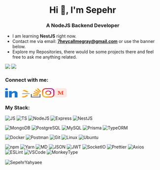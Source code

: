 <h1 align="center">Hi 👋, I'm Sepehr</h1>
<h3 align="center">A NodeJS Backend Developer</h3>

- I am learning **NestJS** right now.
- Contact me via email: **7heycallmegray@gmail.com** or use the banner below.
- Explore my Repositories, there would be some projects there and feel free to ask me anything related.

<div>



  
<a href = "mailto:7heycallmegray@gmail.com"><img src="https://ziadoua.github.io/m3-Markdown-Badges/badges/Gmail/gmail2.svg" target="_blank"></a>
<a href = "https://t.me/SepehrYhY"><img src="https://ziadoua.github.io/m3-Markdown-Badges/badges/Telegram/telegram2.svg" target="_blank"></a>
</div><h3 align="left">Connect with me:</h3>
<p align="left">
<a href="https://linkedin.com/in/sepehr-yahyaee-3371922ba" target="blank"><img align="center" src="https://raw.githubusercontent.com/teamedwardforever/Readme-Generator/71f25dd8b98329b168142a6b782a107b75eab178/svg/Social/linked-in-alt.svg" alt="sepehr-yahyaee-3371922ba" height="30" width="40" /></a><a href="https://www.leetcode.com/SepehrYahyaee" target="blank"><img align="center" src="https://raw.githubusercontent.com/teamedwardforever/Readme-Generator/71f25dd8b98329b168142a6b782a107b75eab178/svg/Social/leet-code.svg" alt="SepehrYahyaee" height="30" width="40" /></a><a href="https://stackoverflow.com/users/23586275/sepehr-yahyaee" target="blank"><img align="center" src="https://raw.githubusercontent.com/teamedwardforever/Readme-Generator/71f25dd8b98329b168142a6b782a107b75eab178/svg/Social/stack-overflow.svg" alt="23586275/sepehr-yahyaee" height="30" width="40" /></a><a href="https://instagram.com/sepehryahyaee" target="blank"><img align="center" src="https://raw.githubusercontent.com/teamedwardforever/Readme-Generator/71f25dd8b98329b168142a6b782a107b75eab178/svg/Social/instagram.svg" alt="sepehryahyaee" height="30" width="40" /></a><a href="https://medium.com/@7heycallmegray" target="blank"><img align="center" src="https://raw.githubusercontent.com/teamedwardforever/Readme-Generator/71f25dd8b98329b168142a6b782a107b75eab178/svg/Social/medium.svg" alt="@7heycallmegray" height="30" width="40" /></a></p>

<h3 align="left">My Stack:</h3>
<p align="left">
<div>

![JS](https://ziadoua.github.io/m3-Markdown-Badges/badges/Javascript/javascript3.svg)
![TS](	https://ziadoua.github.io/m3-Markdown-Badges/badges/TypeScript/typescript1.svg)
![NodeJS](https://ziadoua.github.io/m3-Markdown-Badges/badges/NodeJS/nodejs2.svg)
![Express](https://ziadoua.github.io/m3-Markdown-Badges/badges/Express/express2.svg)
![NestJS](https://ziadoua.github.io/m3-Markdown-Badges/badges/NestJS/nestjs1.svg)

![MongoDB](https://ziadoua.github.io/m3-Markdown-Badges/badges/MongoDB/mongodb1.svg)
![PostgreSQL](https://ziadoua.github.io/m3-Markdown-Badges/badges/PostgreSQL/postgresql2.svg)
![MySQL](	https://ziadoua.github.io/m3-Markdown-Badges/badges/MySQL/mysql1.svg)
![Prisma](https://ziadoua.github.io/m3-Markdown-Badges/badges/Prisma/prisma1.svg)
![TypeORM](https://ziadoua.github.io/m3-Markdown-Badges/badges/TypeORM/typeorm2.svg)

![Docker](https://ziadoua.github.io/m3-Markdown-Badges/badges/Docker/docker3.svg)
![Postman](https://ziadoua.github.io/m3-Markdown-Badges/badges/Postman/postman1.svg)
![Git](https://ziadoua.github.io/m3-Markdown-Badges/badges/Git/git2.svg)
![Linux](https://ziadoua.github.io/m3-Markdown-Badges/badges/Linux/linux2.svg)
![Ubuntu](https://ziadoua.github.io/m3-Markdown-Badges/badges/Ubuntu/ubuntu1.svg)

![npm](https://ziadoua.github.io/m3-Markdown-Badges/badges/npm/npm1.svg)
![Yarn](https://ziadoua.github.io/m3-Markdown-Badges/badges/Yarn/yarn2.svg)
![MD](https://ziadoua.github.io/m3-Markdown-Badges/badges/Markdown/markdown3.svg)
![JSON](https://ziadoua.github.io/m3-Markdown-Badges/badges/JSON/json2.svg)
![JWT](https://ziadoua.github.io/m3-Markdown-Badges/badges/JWT/jwt1.svg)
![SocketIO](https://ziadoua.github.io/m3-Markdown-Badges/badges/SocketIO/socketio3.svg)
![Prettier](https://ziadoua.github.io/m3-Markdown-Badges/badges/Prettier/prettier1.svg)
![Axios](https://ziadoua.github.io/m3-Markdown-Badges/badges/Axios/axios1.svg)
![ESLint](https://ziadoua.github.io/m3-Markdown-Badges/badges/ESLint/eslint1.svg)
![VSCode](https://ziadoua.github.io/m3-Markdown-Badges/badges/VisualStudioCode/visualstudiocode2.svg)
![MonkeyType](https://ziadoua.github.io/m3-Markdown-Badges/badges/MonkeyType/monkeytype3.svg)

</div>
</p>

<img align="center" height="180em" src="https://github-readme-stats.vercel.app/api/top-langs/?username=SepehrYahyaee&langs_count=8&theme=transparent" alt=SepehrYahyaee />
